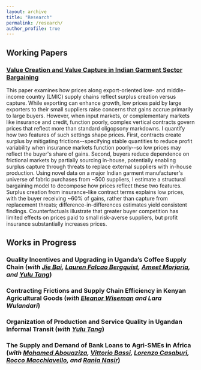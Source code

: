 ```yaml
---
layout: archive
title: "Research"
permalink: /research/
author_profile: true
---
```

## Working Papers

### [Value Creation and Value Capture in Indian Garment Sector Bargaining](https://drive.google.com/file/d/1SpxGm7bKFBeSrq-szBUWVIQKxTBr8SeM/view?usp=drive_link)


This paper examines how prices along export-oriented low- and middle-income country (LMIC) supply chains reflect surplus creation versus capture. While exporting can enhance growth, low prices paid by large exporters to their small suppliers raise concerns that gains accrue primarily to large buyers. However, when input markets, or complementary markets like insurance and credit, function poorly, complex vertical contracts govern prices that reflect more than standard oligopsony markdowns. I quantify how two features of such settings shape prices. First, contracts create surplus by mitigating frictions--specifying stable quantities to reduce profit variability when insurance markets function poorly--so low prices may reflect the buyer's share of gains. Second, buyers reduce dependence on frictional markets by partially sourcing in-house, potentially enabling surplus capture through threats to replace external suppliers with in-house production. Using novel data on a major Indian garment manufacturer's universe of fabric purchases from ~500 suppliers, I estimate a structural bargaining model to decompose how prices reflect these two features. Surplus creation from insurance-like contract terms explains low prices, with the buyer receiving ~60% of gains, rather than capture from replacement threats; difference-in-differences estimates yield consistent findings. Counterfactuals illustrate that greater buyer competition has limited effects on prices paid to small risk-averse suppliers, but profit insurance substantially increases prices. 


## Works in Progress 

### Quality Incentives and Upgrading in Uganda’s Coffee Supply Chain (_with [Jie Bai](https://sites.google.com/site/jiebaiecon/home), [Lauren Falcao Bergquist](https://sites.google.com/site/laurenfbergquist), [Ameet Morjaria](https://sites.google.com/site/ameetmorjaria), and [Yulu Tang](https://sites.google.com/view/yulutang)_)


### Contracting Frictions and Supply Chain Efficiency in Kenyan Agricultural Goods  (_with [Eleanor Wiseman](https://www.eleanorwiseman.com/) and Lara Wulandari_) 

### Organization of Production and Service Quality in Ugandan Informal Transit (_with [Yulu Tang](https://sites.google.com/view/yulutang)_)

### The Supply and Demand of Bank Loans to Agri-SMEs in Africa (_with [Mohamed Abouaziza](https://sites.google.com/view/mohamed-abouaziza), [Vittorio Bassi](http://www.vittoriobassi.com/), [Lorenzo Casaburi](https://www.econ.uzh.ch/en/people/faculty/casaburi.html), [Rocco Macchiavello](https://sites.google.com/site/roccomacchiavello/), and [Rania Nasir](https://www.theigc.org/people/rania-nasir)_) 


